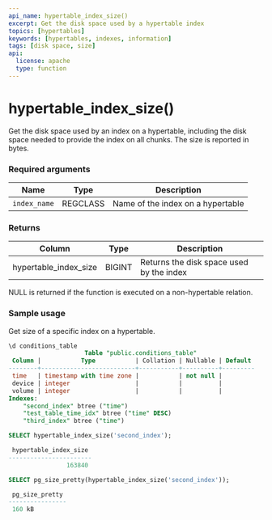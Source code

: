 ```yaml
---
api_name: hypertable_index_size()
excerpt: Get the disk space used by a hypertable index
topics: [hypertables]
keywords: [hypertables, indexes, information]
tags: [disk space, size]
api:
  license: apache
  type: function
---
```


# hypertable_index_size()  

Get the disk space used by an index on a hypertable, including the
disk space needed to provide the index on all chunks. The size is
reported in bytes.

### Required arguments

|Name|Type|Description|
|---|---|---|
| `index_name` | REGCLASS | Name of the index on a  hypertable |

### Returns

|Column|Type|Description|
|---|---|---|
|hypertable_index_size|BIGINT| Returns the disk space used by the index |

<highlight type="tip">
NULL is returned if the function is executed on a non-hypertable relation.
</highlight>

### Sample usage

Get size of a specific index on a hypertable.

```sql
\d conditions_table
                     Table "public.conditions_table"
 Column |           Type           | Collation | Nullable | Default 
--------+--------------------------+-----------+----------+---------
 time   | timestamp with time zone |           | not null | 
 device | integer                  |           |          | 
 volume | integer                  |           |          | 
Indexes:
    "second_index" btree ("time")
    "test_table_time_idx" btree ("time" DESC)
    "third_index" btree ("time")

SELECT hypertable_index_size('second_index');

 hypertable_index_size 
-----------------------
                163840

SELECT pg_size_pretty(hypertable_index_size('second_index'));

 pg_size_pretty 
----------------
 160 kB

```
